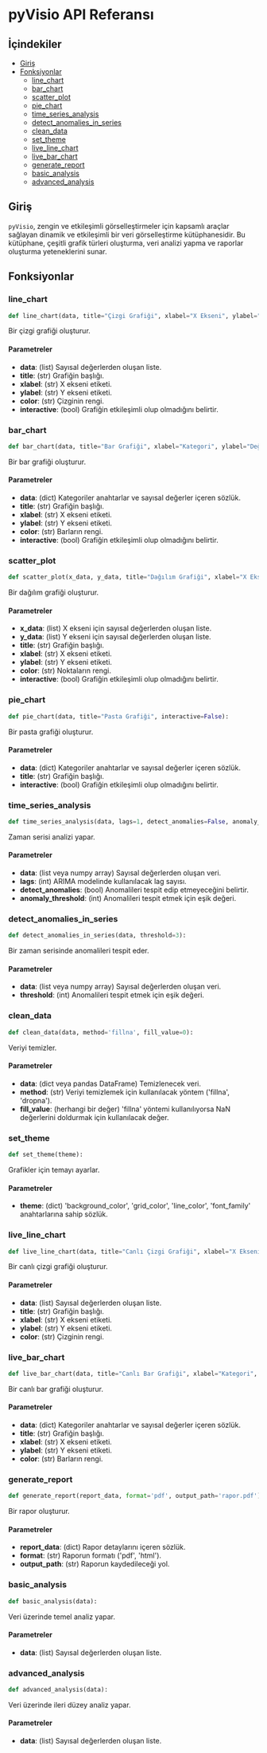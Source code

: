 
# pyVisio API Referansı

## İçindekiler
- [Giriş](#giriş)
- [Fonksiyonlar](#fonksiyonlar)
  - [line_chart](#line_chart)
  - [bar_chart](#bar_chart)
  - [scatter_plot](#scatter_plot)
  - [pie_chart](#pie_chart)
  - [time_series_analysis](#time_series_analysis)
  - [detect_anomalies_in_series](#detect_anomalies_in_series)
  - [clean_data](#clean_data)
  - [set_theme](#set_theme)
  - [live_line_chart](#live_line_chart)
  - [live_bar_chart](#live_bar_chart)
  - [generate_report](#generate_report)
  - [basic_analysis](#basic_analysis)
  - [advanced_analysis](#advanced_analysis)

## Giriş
`pyVisio`, zengin ve etkileşimli görselleştirmeler için kapsamlı araçlar sağlayan dinamik ve etkileşimli bir veri görselleştirme kütüphanesidir. Bu kütüphane, çeşitli grafik türleri oluşturma, veri analizi yapma ve raporlar oluşturma yeteneklerini sunar.

## Fonksiyonlar

### line_chart
```python
def line_chart(data, title="Çizgi Grafiği", xlabel="X Ekseni", ylabel="Y Ekseni", color='mavi', interactive=False):
```
Bir çizgi grafiği oluşturur.

#### Parametreler
- **data**: (list) Sayısal değerlerden oluşan liste.
- **title**: (str) Grafiğin başlığı.
- **xlabel**: (str) X ekseni etiketi.
- **ylabel**: (str) Y ekseni etiketi.
- **color**: (str) Çizginin rengi.
- **interactive**: (bool) Grafiğin etkileşimli olup olmadığını belirtir.

### bar_chart
```python
def bar_chart(data, title="Bar Grafiği", xlabel="Kategori", ylabel="Değer", color='mavi', interactive=False):
```
Bir bar grafiği oluşturur.

#### Parametreler
- **data**: (dict) Kategoriler anahtarlar ve sayısal değerler içeren sözlük.
- **title**: (str) Grafiğin başlığı.
- **xlabel**: (str) X ekseni etiketi.
- **ylabel**: (str) Y ekseni etiketi.
- **color**: (str) Barların rengi.
- **interactive**: (bool) Grafiğin etkileşimli olup olmadığını belirtir.

### scatter_plot
```python
def scatter_plot(x_data, y_data, title="Dağılım Grafiği", xlabel="X Ekseni", ylabel="Y Ekseni", color='mavi', interactive=False):
```
Bir dağılım grafiği oluşturur.

#### Parametreler
- **x_data**: (list) X ekseni için sayısal değerlerden oluşan liste.
- **y_data**: (list) Y ekseni için sayısal değerlerden oluşan liste.
- **title**: (str) Grafiğin başlığı.
- **xlabel**: (str) X ekseni etiketi.
- **ylabel**: (str) Y ekseni etiketi.
- **color**: (str) Noktaların rengi.
- **interactive**: (bool) Grafiğin etkileşimli olup olmadığını belirtir.

### pie_chart
```python
def pie_chart(data, title="Pasta Grafiği", interactive=False):
```
Bir pasta grafiği oluşturur.

#### Parametreler
- **data**: (dict) Kategoriler anahtarlar ve sayısal değerler içeren sözlük.
- **title**: (str) Grafiğin başlığı.
- **interactive**: (bool) Grafiğin etkileşimli olup olmadığını belirtir.

### time_series_analysis
```python
def time_series_analysis(data, lags=1, detect_anomalies=False, anomaly_threshold=3):
```
Zaman serisi analizi yapar.

#### Parametreler
- **data**: (list veya numpy array) Sayısal değerlerden oluşan veri.
- **lags**: (int) ARIMA modelinde kullanılacak lag sayısı.
- **detect_anomalies**: (bool) Anomalileri tespit edip etmeyeceğini belirtir.
- **anomaly_threshold**: (int) Anomalileri tespit etmek için eşik değeri.

### detect_anomalies_in_series
```python
def detect_anomalies_in_series(data, threshold=3):
```
Bir zaman serisinde anomalileri tespit eder.

#### Parametreler
- **data**: (list veya numpy array) Sayısal değerlerden oluşan veri.
- **threshold**: (int) Anomalileri tespit etmek için eşik değeri.

### clean_data
```python
def clean_data(data, method='fillna', fill_value=0):
```
Veriyi temizler.

#### Parametreler
- **data**: (dict veya pandas DataFrame) Temizlenecek veri.
- **method**: (str) Veriyi temizlemek için kullanılacak yöntem ('fillna', 'dropna').
- **fill_value**: (herhangi bir değer) 'fillna' yöntemi kullanılıyorsa NaN değerlerini doldurmak için kullanılacak değer.

### set_theme
```python
def set_theme(theme):
```
Grafikler için temayı ayarlar.

#### Parametreler
- **theme**: (dict) 'background_color', 'grid_color', 'line_color', 'font_family' anahtarlarına sahip sözlük.

### live_line_chart
```python
def live_line_chart(data, title="Canlı Çizgi Grafiği", xlabel="X Ekseni", ylabel="Y Ekseni", color='mavi'):
```
Bir canlı çizgi grafiği oluşturur.

#### Parametreler
- **data**: (list) Sayısal değerlerden oluşan liste.
- **title**: (str) Grafiğin başlığı.
- **xlabel**: (str) X ekseni etiketi.
- **ylabel**: (str) Y ekseni etiketi.
- **color**: (str) Çizginin rengi.

### live_bar_chart
```python
def live_bar_chart(data, title="Canlı Bar Grafiği", xlabel="Kategori", ylabel="Değer", color='mavi'):
```
Bir canlı bar grafiği oluşturur.

#### Parametreler
- **data**: (dict) Kategoriler anahtarlar ve sayısal değerler içeren sözlük.
- **title**: (str) Grafiğin başlığı.
- **xlabel**: (str) X ekseni etiketi.
- **ylabel**: (str) Y ekseni etiketi.
- **color**: (str) Barların rengi.

### generate_report
```python
def generate_report(report_data, format='pdf', output_path='rapor.pdf'):
```
Bir rapor oluşturur.

#### Parametreler
- **report_data**: (dict) Rapor detaylarını içeren sözlük.
- **format**: (str) Raporun formatı ('pdf', 'html').
- **output_path**: (str) Raporun kaydedileceği yol.

### basic_analysis
```python
def basic_analysis(data):
```
Veri üzerinde temel analiz yapar.

#### Parametreler
- **data**: (list) Sayısal değerlerden oluşan liste.

### advanced_analysis
```python
def advanced_analysis(data):
```
Veri üzerinde ileri düzey analiz yapar.

#### Parametreler
- **data**: (list) Sayısal değerlerden oluşan liste.
